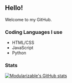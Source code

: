 ## Hello!
Welcome to my GitHub.
### Coding Languages I use
- HTML/CSS
- JavaScript
- Python
### Stats
[![Modularizable's GitHub stats](https://github-readme-stats.vercel.app/api?username=modularizable&show_icons=true&theme=blue-green)](https://github.com/anuraghazra/github-readme-stats)

